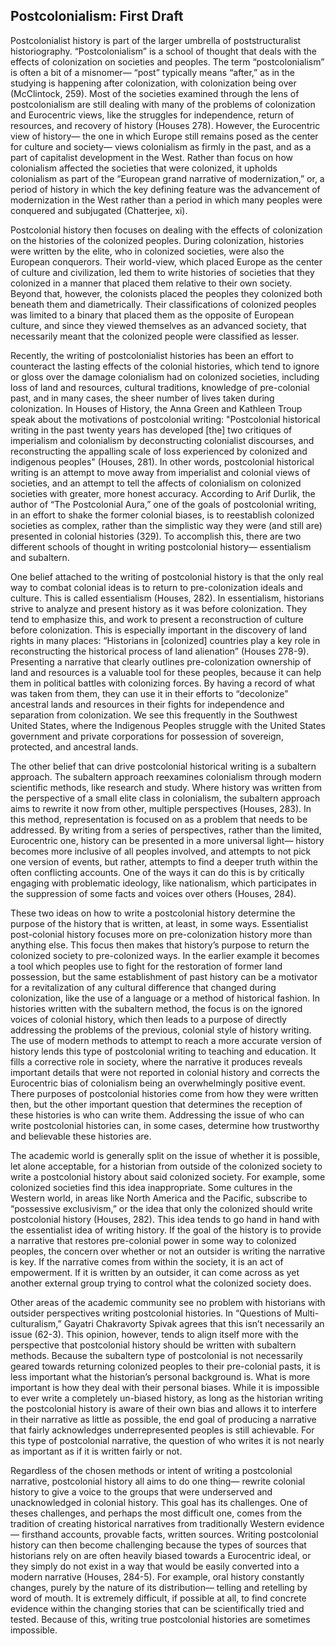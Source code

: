 ## Postcolonialism: First Draft

Postcolonialist history is part of the larger umbrella of poststructuralist historiography. “Postcolonialism” is a school of thought that deals with the effects of colonization on societies and peoples. The term “postcolonialism” is often a bit of a misnomer— “post” typically means “after,” as in the studying is happening after colonization, with colonization being over (McClintock, 259). Most of the societies examined through the lens of postcolonialism are still dealing with many of the problems of colonization and Eurocentric views, like the struggles for independence, return of resources, and recovery of history (Houses 278). However, the Eurocentric view of history— the one in which Europe still remains posed as the center for culture and society— views colonialism as firmly in the past, and as a part of capitalist development in the West. Rather than focus on how colonialism affected the societies that were colonized, it upholds colonialism as part of the “European grand narrative of modernization,” or, a period of history in which the key defining feature was the advancement of modernization in the West rather than a period in which many peoples were conquered and subjugated (Chatterjee, xi).

Postcolonial history then focuses on dealing with the effects of colonization on the histories of the colonized peoples. During colonization, histories were written by the elite, who in colonized societies, were also the European conquerors. Their world-view, which placed Europe as the center of culture and civilization, led them to write histories of societies that they colonized in a manner that placed them relative to their own society. Beyond that, however, the colonists placed the peoples they colonized both beneath them and diametrically. Their classifications of colonized peoples was limited to a binary that placed them as the opposite of European culture, and since they viewed themselves as an advanced society, that necessarily meant that the colonized people were classified as lesser.

Recently, the writing of postcolonialist histories has been an effort to counteract the lasting effects of the colonial histories, which tend to ignore or gloss over the damage colonialism had on colonized societies, including loss of land and resources, cultural traditions, knowledge of pre-colonial past, and in many cases, the sheer number of lives taken during colonization. In Houses of History, the Anna Green and Kathleen Troup speak about the motivations of postcolonial writing: "Postcolonial historical writing in the past twenty years has developed [the] two critiques of imperialism and colonialism by deconstructing colonialist discourses, and reconstructing the appalling scale of loss experienced by colonized and indigenous peoples" (Houses, 281). In other words, postcolonial historical writing is an attempt to move away from imperialist and colonial views of societies, and an attempt to tell the affects of colonialism on colonized societies with greater, more honest accuracy. According to Arif Durlik, the author of “The Postcolonial Aura,” one of the goals of postcolonial writing, in an effort to shake the former colonial biases, is to reestablish colonized societies as complex, rather than the simplistic way they were (and still are) presented in colonial histories (329). To accomplish this, there are two different schools of thought in writing postcolonial history— essentialism and subaltern.

One belief attached to the writing of postcolonial history is that the only real way to combat colonial ideas is to return to pre-colonization ideals and culture. This is called essentialism (Houses, 282). In essentialism, historians strive to analyze and present history as it was before colonization. They tend to emphasize this, and work to present a reconstruction of culture before colonization. This is especially important in the discovery of land rights in many places: “Historians in [colonized] countries play a key role in reconstructing the historical process of land alienation” (Houses 278-9). Presenting a narrative that clearly outlines pre-colonization ownership of land and resources is a valuable tool for these peoples, because it can help them in political battles with colonizing forces. By having a record of what was taken from them, they can use it in their efforts to “decolonize” ancestral lands and resources in their fights for independence and separation from colonization. We see this frequently in the Southwest United States, where the Indigenous Peoples struggle with the United States government and private corporations for possession of sovereign, protected, and ancestral lands.

The other belief that can drive postcolonial historical writing is a subaltern approach. The subaltern approach reexamines colonialism through modern scientific methods, like research and study. Where history was written from the perspective of a small elite class in colonialism, the subaltern approach aims to rewrite it now from other, multiple perspectives (Houses, 283). In this method, representation is focused on as a problem that needs to be addressed. By writing from a series of perspectives, rather than the limited, Eurocentric one, history can be presented in a more universal light— history becomes more inclusive of all peoples involved, and attempts to not pick one version of events, but rather, attempts to find a deeper truth within the often conflicting accounts. One of the ways it can do this is by critically engaging with problematic ideology, like nationalism, which participates in the suppression of some facts and voices over others (Houses, 284).

These two ideas on how to write a postcolonial history determine the purpose of the history that is written, at least, in some ways. Essentialist post-colonial history focuses more on pre-colonization history more than anything else. This focus then makes that history’s purpose to return the colonized society to pre-colonized ways. In the earlier example it becomes a tool which peoples use to fight for the restoration of former land possession, but the same establishment of past history can be a motivator for a revitalization of any cultural difference that changed during colonization, like the use of a language or a method of historical fashion. In histories written with the subaltern method, the focus is on the ignored voices of colonial history, which then leads to a purpose of directly addressing the problems of the previous, colonial style of history writing. The use of modern methods to attempt to reach a more accurate version of history lends this type of postcolonial writing to teaching and education. It fills a corrective role in society, where the narrative it produces reveals important details that were not reported in colonial history and corrects the Eurocentric bias of colonialism being an overwhelmingly positive event. There purposes of postcolonial histories come from how they were written then, but the other important question that determines the reception of these histories is who can write them. Addressing the issue of who can write postcolonial histories can, in some cases, determine how trustworthy and believable these histories are.

The academic world is generally split on the issue of whether it is possible, let alone acceptable, for a historian from outside of the colonized society to write a postcolonial history about said colonized society. For example, some colonized societies find this idea inappropriate. Some cultures in the Western world, in areas like North America and the Pacific, subscribe to “possessive exclusivism,” or the idea that only the colonized should write postcolonial history (Houses, 282). This idea tends to go hand in hand with the essentialist idea of writing history. If the goal of the history is to provide a narrative that restores pre-colonial power in some way to colonized peoples, the concern over whether or not an outsider is writing the narrative is key. If the narrative comes from within the society, it is an act of empowerment. If it is written by an outsider, it can come across as yet another external group trying to control what the colonized society does.

Other areas of the academic community see no problem with historians with outsider perspectives writing postcolonial histories. In “Questions of Multi-culturalism,” Gayatri Chakravorty Spivak agrees that this isn’t necessarily an issue (62-3). This opinion, however, tends to align itself more with the perspective that postcolonial history should be written with subaltern methods. Because the subaltern type of postcolonial is not necessarily geared towards returning colonized peoples to their pre-colonial pasts, it is less important what the historian’s personal background is. What is more important is how they deal with their personal biases. While it is impossible to ever write a completely un-biased history, as long as the historian writing the postcolonial history is aware of their own bias and allows it to interfere in their narrative as little as possible, the end goal of producing a narrative that fairly acknowledges underrepresented peoples is still achievable. For this type of postcolonial narrative, the question of who writes it is not nearly as important as if it is written fairly or not.

Regardless of the chosen methods or intent of writing a postcolonial narrative, postcolonial history all aims to do one thing— rewrite colonial history to give a voice to the groups that were underserved and unacknowledged in colonial history. This goal has its challenges. One of theses challenges, and perhaps the most difficult one, comes from the tradition of creating historical narratives from traditionally Western evidence— firsthand accounts, provable facts, written sources. Writing postcolonial history can then become challenging because the types of sources that historians rely on are often heavily biased towards a Eurocentric ideal, or they simply do not exist in a way that would be easily converted into a modern narrative (Houses, 284-5). For example, oral history constantly changes, purely by the nature of its distribution— telling and retelling by word of mouth. It is extremely difficult, if possible at all, to find concrete evidence within the changing stories that can be scientifically tried and tested. Because of this, writing true postcolonial histories are sometimes impossible.
